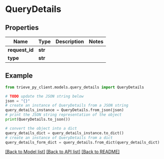 # QueryDetails


## Properties

Name | Type | Description | Notes
------------ | ------------- | ------------- | -------------
**request_id** | **str** |  | 
**type** | **str** |  | 

## Example

```python
from trieve_py_client.models.query_details import QueryDetails

# TODO update the JSON string below
json = "{}"
# create an instance of QueryDetails from a JSON string
query_details_instance = QueryDetails.from_json(json)
# print the JSON string representation of the object
print(QueryDetails.to_json())

# convert the object into a dict
query_details_dict = query_details_instance.to_dict()
# create an instance of QueryDetails from a dict
query_details_form_dict = query_details.from_dict(query_details_dict)
```
[[Back to Model list]](../README.md#documentation-for-models) [[Back to API list]](../README.md#documentation-for-api-endpoints) [[Back to README]](../README.md)


